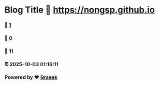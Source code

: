 # Blog Title :link: https://nongsp.github.io 
### :page_facing_up: [1](https://nongsp.github.io/tag.html) 
### :speech_balloon: 0 
### :hibiscus: 11 
### :alarm_clock: 2025-10-03 01:16:11 
### Powered by :heart: [Gmeek](https://github.com/Meekdai/Gmeek)
